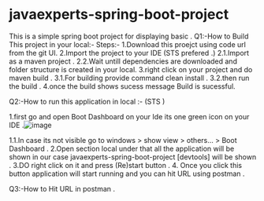 # javaexperts-spring-boot-project
This is a simple spring boot project for displaying basic .
Q1:-How to Build This project in your local:-
Steps:-
1.Download this proejct using code url from the git UI.
2.Import the project to your IDE (STS prefered .)
  2.1.Import  as a maven project .
  2.2.Wait untill dependencies are downloaded and folder structure is created in your local.
3.right click on your project and do maven build .
  3.1.For building provide command clean install .
  3.2.then run the build .
4.once the build shows sucess message Build is sucessful.

Q2:-How to run this application in local :- (STS )

1.first go and open Boot Dashboard on your Ide its one green icon on your IDE .![image](https://user-images.githubusercontent.com/8775577/169748646-ebc9ac5c-d3ad-41d8-8ebe-f865f791e8c5.png)

  1.1.In case its not visible go to windows > show view > others... > Boot Dashboard .
2.Open section local under that all the application will be shown in our case javaexperts-spring-boot-project [devtools] will be shown .
3.DO right click on it and press (Re)start  button . 
4. Once you click this button application will start running and you can hit URL using postman . 


Q3:-How to Hit URL in postman .
